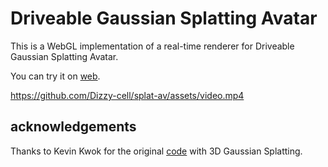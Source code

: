 # Driveable Gaussian Splatting Avatar 
This is a WebGL implementation of a real-time renderer for Driveable Gaussian Splatting Avatar.

You can try it on [web](https://dizzy.us.kg).

https://github.com/Dizzy-cell/splat-av/assets/video.mp4


## acknowledgements
Thanks to Kevin Kwok for the original [code](https://github.com/antimatter15/splat) with 3D Gaussian Splatting.